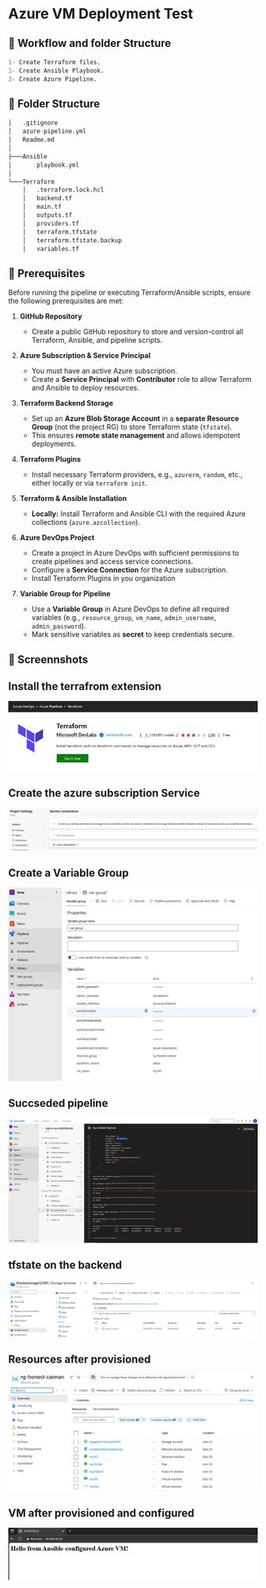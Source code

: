 # Azure VM Deployment Test

## 🔹 Workflow and folder Structure
```python
1- Create Terraform files.
2- Create Ansible Playbook.
3- Create Azure Pipeline.
```

## 🔹 Folder Structure
```python
│   .gitignore
│   azure-pipeline.yml
│   Readme.md
│
├───Ansible
│       playbook.yml
│
└───Terraform
    │   .terraform.lock.hcl
    │   backend.tf
    │   main.tf
    │   outputs.tf
    │   providers.tf
    │   terraform.tfstate
    │   terraform.tfstate.backup
    │   variables.tf
```


## 🔹 Prerequisites

Before running the pipeline or executing Terraform/Ansible scripts, ensure the following prerequisites are met:

1. **GitHub Repository**

   * Create a public GitHub repository to store and version-control all Terraform, Ansible, and pipeline scripts.

2. **Azure Subscription & Service Principal**

   * You must have an active Azure subscription.
   * Create a **Service Principal** with **Contributor** role to allow Terraform and Ansible to deploy resources.

3. **Terraform Backend Storage**

   * Set up an **Azure Blob Storage Account** in a **separate Resource Group** (not the project RG) to store Terraform state (`tfstate`).
   * This ensures **remote state management** and allows idempotent deployments.

4. **Terraform Plugins**

   * Install necessary Terraform providers, e.g., `azurerm`, `random`, etc., either locally or via `terraform init`.

5. **Terraform & Ansible Installation**

   * **Locally:** Install Terraform and Ansible CLI with the required Azure collections (`azure.azcollection`).

6. **Azure DevOps Project**

   * Create a project in Azure DevOps with sufficient permissions to create pipelines and access service connections.
   * Configure a **Service Connection** for the Azure subscription.
   * Install Terraform Plugins in you organization

7. **Variable Group for Pipeline**

   * Use a **Variable Group** in Azure DevOps to define all required variables (e.g., `resource_group`, `vm_name`, `admin_username`, `admin_password`).
   * Mark sensitive variables as **secret** to keep credentials secure.



## 🔹 Screennshots

## Install the terrafrom extension
![alt text](images/image-1.png)

## Create the azure subscription Service
![alt text](images/image.png)

## Create a Variable Group

![alt text](images/image-2.png)

## Succseded pipeline
![alt text](images/image-3.png)

## tfstate on the backend 

![alt text](images/image-6.png)

## Resources after provisioned

![alt text](images/image-5.png)

## VM after provisioned and configured
![alt text](images/image-4.png)

